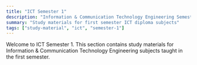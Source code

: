 ```yaml
---
title: "ICT Semester 1"
description: "Information & Communication Technology Engineering Semester 1 subjects"
summary: "Study materials for first semester ICT diploma subjects"
tags: ["study-material", "ict", "semester-1"]
---
```


Welcome to ICT Semester 1. This section contains study materials for Information & Communication Technology Engineering subjects taught in the first semester.
